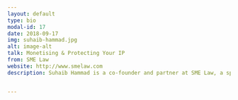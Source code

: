 ```yaml
---
layout: default
type: bio
modal-id: 17
date: 2018-09-17
img: suhaib-hammad.jpg 
alt: image-alt
talk: Monetising & Protecting Your IP
from: SME Law
website: http://www.smelaw.com
description: Suhaib Hammad is a co-founder and partner at SME Law, a specialized law firm with offices in Dubai, Riyadh, Jeddah, Khobar, KAUST, and Beirut. The firm specializes in advising growing tech startups, small and medium size enterprises, and early stage investors offering legal and transaction services. He started SME Law in 2009 after completing his bachelor degree in law, and developed it further while completing his masters of law degree where he specialized in International Business Law.


---
```

